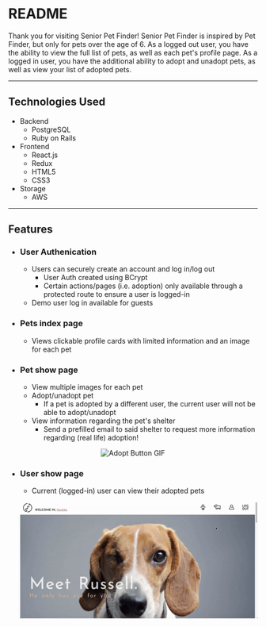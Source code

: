 # README

Thank you for visiting Senior Pet Finder! Senior Pet Finder is inspired by Pet Finder, but only for pets over the age of 6. As a logged out user, you have the ability to view the full list of pets, as well as each pet's profile page. As a logged in user, you have the additional ability to adopt and unadopt pets, as well as view your list of adopted pets. 


***
Technologies Used
-----------------

* Backend
    - PostgreSQL
    - Ruby on Rails
* Frontend
    - React.js
    - Redux
    - HTML5
    - CSS3
* Storage 
    - AWS
***
Features
--------
- ### User Authenication
   - Users can securely create an account and log in/log out
        - User Auth created using BCrypt 
        - Certain actions/pages (i.e. adoption) only available through a protected route to ensure a user is logged-in
   - Demo user log in available for guests
 - ### Pets index page
   - Views clickable profile cards with limited information and an image for each pet
 - ### Pet show page
   - View multiple images for each pet
   - Adopt/unadopt pet
        - If a pet is adopted by a different user, the current user will not be able to adopt/unadopt
    - View information regarding the pet's shelter
        - Send a prefilled email to said shelter to request more information regarding (real life) adoption!
<p align="center">
  <!-- <a href="https://vidtube-app.herokuapp.com/"> -->
    <img src="https://media.giphy.com/media/ZXC8zMVYUx9NL28lzv/giphy.gif" alt="Adopt Button GIF" />
  <!-- </a> -->
</p>
        
 - ### User show page
   - Current (logged-in) user can view their adopted pets
   <p align="center">
      <img src = "app/assets/images/userpage.gif">
  </p>

  
